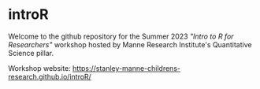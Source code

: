 # introR
Welcome to the github repository for the Summer 2023 *"Intro to R for Researchers"* workshop hosted by Manne Research Institute's Quantitative Science pillar.
  
Workshop website: https://stanley-manne-childrens-research.github.io/introR/

